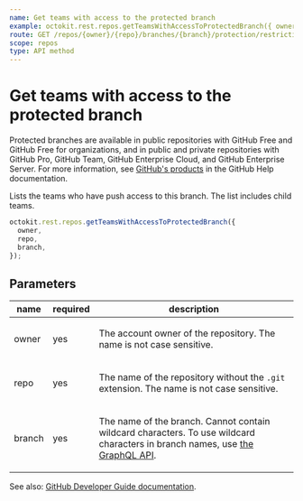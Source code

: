```yaml
---
name: Get teams with access to the protected branch
example: octokit.rest.repos.getTeamsWithAccessToProtectedBranch({ owner, repo, branch })
route: GET /repos/{owner}/{repo}/branches/{branch}/protection/restrictions/teams
scope: repos
type: API method
---
```


# Get teams with access to the protected branch

Protected branches are available in public repositories with GitHub Free and GitHub Free for organizations, and in public and private repositories with GitHub Pro, GitHub Team, GitHub Enterprise Cloud, and GitHub Enterprise Server. For more information, see [GitHub's products](https://docs.github.com/github/getting-started-with-github/githubs-products) in the GitHub Help documentation.

Lists the teams who have push access to this branch. The list includes child teams.

```js
octokit.rest.repos.getTeamsWithAccessToProtectedBranch({
  owner,
  repo,
  branch,
});
```

## Parameters

<table>
  <thead>
    <tr>
      <th>name</th>
      <th>required</th>
      <th>description</th>
    </tr>
  </thead>
  <tbody>
    <tr><td>owner</td><td>yes</td><td>

The account owner of the repository. The name is not case sensitive.

</td></tr>
<tr><td>repo</td><td>yes</td><td>

The name of the repository without the `.git` extension. The name is not case sensitive.

</td></tr>
<tr><td>branch</td><td>yes</td><td>

The name of the branch. Cannot contain wildcard characters. To use wildcard characters in branch names, use [the GraphQL API](https://docs.github.com/graphql).

</td></tr>
  </tbody>
</table>

See also: [GitHub Developer Guide documentation](https://docs.github.com/rest/branches/branch-protection#list-teams-with-access-to-the-protected-branch).
